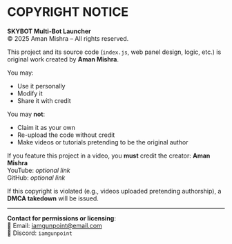 # COPYRIGHT NOTICE

**SKYBOT Multi-Bot Launcher**  
© 2025 Aman Mishra – All rights reserved.

This project and its source code (`index.js`, web panel design, logic, etc.) is original work created by **Aman Mishra**.

You may:
- Use it personally
- Modify it
- Share it with credit

You may **not**:
- Claim it as your own
- Re-upload the code without credit
- Make videos or tutorials pretending to be the original author

If you feature this project in a video, you **must** credit the creator:
**Aman Mishra**  
YouTube: *optional link*  
GitHub: *optional link*

If this copyright is violated (e.g., videos uploaded pretending authorship), a **DMCA takedown** will be issued.

---

**Contact for permissions or licensing**:  
📧 Email: iamgunpoint@email.com  
💬 Discord: `iamgunpoint`
